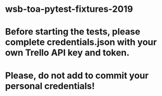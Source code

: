 # wsb-toa-pytest-fixtures-2019

# Before starting the tests, please complete credentials.json with your own Trello API key and token.
# Please, do not add to commit your personal credentials!
